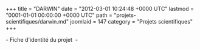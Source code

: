 +++
title = "DARWIN"
date = "2012-03-01 10:24:48 +0000 UTC"
lastmod = "0001-01-01 00:00:00 +0000 UTC"
path = "projets-scientifiques/darwin.md"
joomlaid = 147
category = "Projets scientifiques"
+++
<p>- Fiche d'identité du projet  -</p>